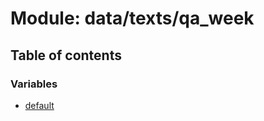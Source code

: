 # Module: data/texts/qa\_week

## Table of contents

### Variables

- [default](../variables/data_texts_qa_week.default.md)
